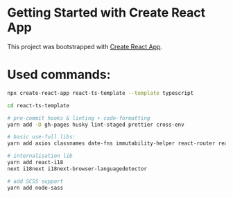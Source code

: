 # Getting Started with Create React App

This project was bootstrapped with [Create React App](https://github.com/facebook/create-react-app).

# Used commands:

```zsh
npx create-react-app react-ts-template --template typescript

cd react-ts-template

# pre-commit hooks & linting + code-formatting
yarn add -D gh-pages husky lint-staged prettier cross-env

# basic use-full libs:
yarn add axios classnames date-fns immutability-helper react-router react-router-dom unstated-next

# internalisation lib 
yarn add react-i18
next i18next i18next-browser-languagedetector

# add SCSS support
yarn add node-sass